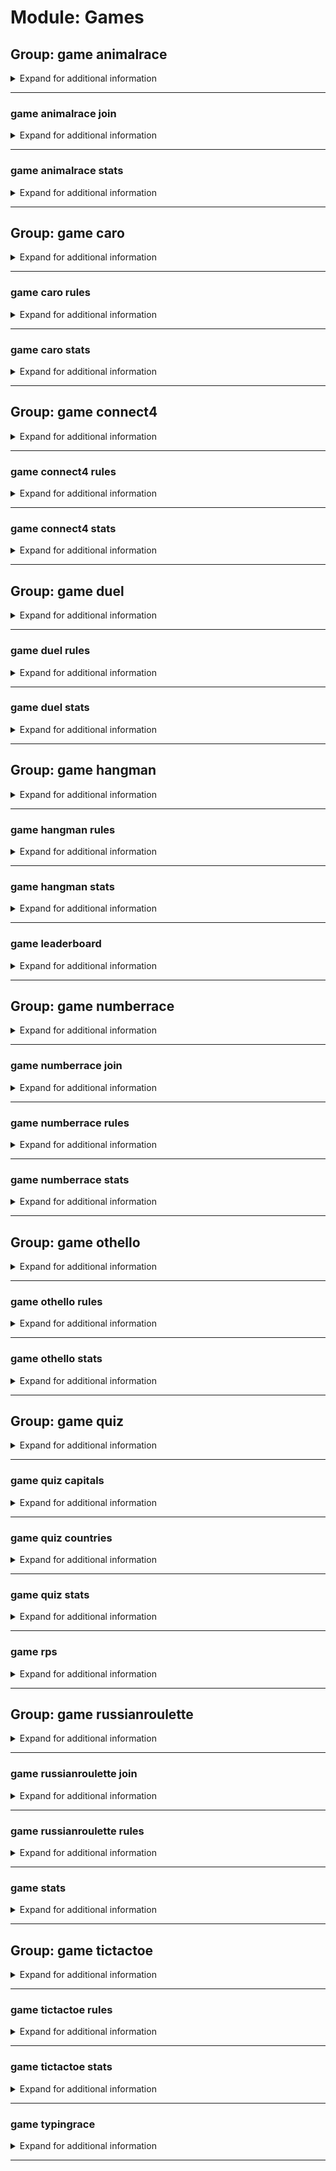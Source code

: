 # Module: Games

## Group: game animalrace
<details><summary markdown='span'>Expand for additional information</summary><code>

*Start a new animal race!*

**Aliases:**
`r, race, ar`

**Examples:**

```
!game animalrace
```
</code></details>

---

### game animalrace join
<details><summary markdown='span'>Expand for additional information</summary><code>

*Join an existing animal race game.*

**Aliases:**
`+, compete, enter, j`

**Examples:**

```
!game animalrace join
```
</code></details>

---

### game animalrace stats
<details><summary markdown='span'>Expand for additional information</summary><code>

*Print the leaderboard for this game.*

**Aliases:**
`top, leaderboard`

**Examples:**

```
!game animalrace stats
```
</code></details>

---

## Group: game caro
<details><summary markdown='span'>Expand for additional information</summary><code>

*Starts a "Caro" game. Play a move by writing a pair of numbers from 1 to 10 corresponding to the row and column where you wish to play. You can also specify a time window in which player must submit their move.*

**Aliases:**
`c, gomoku, gobang`

**Arguments:**

(optional) `[time span]` : *Move time (def. 30s).* (def: `None`)

**Examples:**

```
!game caro
!game caro 10s
```
</code></details>

---

### game caro rules
<details><summary markdown='span'>Expand for additional information</summary><code>

*Explain the Caro game rules.*

**Aliases:**
`help, h, ruling, rule`

**Examples:**

```
!game caro rules
```
</code></details>

---

### game caro stats
<details><summary markdown='span'>Expand for additional information</summary><code>

*Print the leaderboard for this game.*

**Aliases:**
`top, leaderboard`

**Examples:**

```
!game caro stats
```
</code></details>

---

## Group: game connect4
<details><summary markdown='span'>Expand for additional information</summary><code>

*Starts a "Connect 4" game. Play a move by writing a number from 1 to 9 corresponding to the column where you wish to insert your piece. You can also specify a time window in which player must submit their move.*

**Aliases:**
`connectfour, chain4, chainfour, c4, fourinarow, fourinaline, 4row, 4line, cfour`

**Arguments:**

(optional) `[time span]` : *Move time (def. 30s).* (def: `None`)

**Examples:**

```
!game connect4
!game connect4 10s
```
</code></details>

---

### game connect4 rules
<details><summary markdown='span'>Expand for additional information</summary><code>

*Explain the Connect4 game rules.*

**Aliases:**
`help, h, ruling, rule`

**Examples:**

```
!game connect4 rules
```
</code></details>

---

### game connect4 stats
<details><summary markdown='span'>Expand for additional information</summary><code>

*Print the leaderboard for this game.*

**Aliases:**
`top, leaderboard`

**Examples:**

```
!game connect4 stats
```
</code></details>

---

## Group: game duel
<details><summary markdown='span'>Expand for additional information</summary><code>

*Starts a duel which I will commentate.*

**Aliases:**
`fight, vs, d`

**Arguments:**

`[user]` : *Who to fight with?*

**Examples:**

```
!game duel @Someone
```
</code></details>

---

### game duel rules
<details><summary markdown='span'>Expand for additional information</summary><code>

*Explain the Duel game rules.*

**Aliases:**
`help, h, ruling, rule`

**Examples:**

```
!game duel rules
```
</code></details>

---

### game duel stats
<details><summary markdown='span'>Expand for additional information</summary><code>

*Print the leaderboard for this game.*

**Aliases:**
`top, leaderboard`

**Examples:**

```
!game duel stats
```
</code></details>

---

## Group: game hangman
<details><summary markdown='span'>Expand for additional information</summary><code>

*Starts a hangman game.*

**Aliases:**
`h, hang`

**Examples:**

```
!game hangman
```
</code></details>

---

### game hangman rules
<details><summary markdown='span'>Expand for additional information</summary><code>

*Explain the Hangman game rules.*

**Aliases:**
`help, h, ruling, rule`

**Examples:**

```
!game hangman rules
```
</code></details>

---

### game hangman stats
<details><summary markdown='span'>Expand for additional information</summary><code>

*Print the leaderboard for this game.*

**Aliases:**
`top, leaderboard`

**Examples:**

```
!game hangman stats
```
</code></details>

---

### game leaderboard
<details><summary markdown='span'>Expand for additional information</summary><code>

*View the global game leaderboard.*

**Aliases:**
`globalstats`

**Examples:**

```
!game leaderboard
```
</code></details>

---

## Group: game numberrace
<details><summary markdown='span'>Expand for additional information</summary><code>

*Number racing game commands.*

**Aliases:**
`nr, n, nunchi, numbers, numbersrace`

**Examples:**

```
!game numberrace
```
</code></details>

---

### game numberrace join
<details><summary markdown='span'>Expand for additional information</summary><code>

*Join an existing number race game.*

**Aliases:**
`+, compete, j, enter`

**Examples:**

```
!game numberrace join
```
</code></details>

---

### game numberrace rules
<details><summary markdown='span'>Expand for additional information</summary><code>

*Explain the number race rules.*

**Aliases:**
`help, h, ruling, rule`

**Examples:**

```
!game numberrace rules
```
</code></details>

---

### game numberrace stats
<details><summary markdown='span'>Expand for additional information</summary><code>

*Print the leaderboard for this game.*

**Aliases:**
`top, leaderboard`

**Examples:**

```
!game numberrace stats
```
</code></details>

---

## Group: game othello
<details><summary markdown='span'>Expand for additional information</summary><code>

*Starts an "Othello" game. Play a move by writing a pair of numbers from 1 to 10 corresponding to the row and column where you wish to play. You can also specify a time window in which player must submit their move.*

**Aliases:**
`reversi, oth, rev`

**Arguments:**

(optional) `[time span]` : *Move time (def. 30s).* (def: `None`)

**Examples:**

```
!game othello
!game othello 10s
```
</code></details>

---

### game othello rules
<details><summary markdown='span'>Expand for additional information</summary><code>

*Explain the Othello game rules.*

**Aliases:**
`help, h, ruling, rule`

**Examples:**

```
!game othello rules
```
</code></details>

---

### game othello stats
<details><summary markdown='span'>Expand for additional information</summary><code>

*Print the leaderboard for this game.*

**Aliases:**
`top, leaderboard`

**Examples:**

```
!game othello stats
```
</code></details>

---

## Group: game quiz
<details><summary markdown='span'>Expand for additional information</summary><code>

*List all available quiz categories.*

**Aliases:**
`trivia, q`

**Overload 4:**

`[int]` : *ID of the quiz category.*

(optional) `[int]` : *Amount of questions.* (def: `10`)

(optional) `[string]` : *Difficulty. (easy/medium/hard)* (def: `easy`)

**Overload 3:**

`[int]` : *ID of the quiz category.*

(optional) `[string]` : *Difficulty. (easy/medium/hard)* (def: `easy`)

(optional) `[int]` : *Amount of questions.* (def: `10`)

**Overload 2:**

`[string]` : *Quiz category.*

(optional) `[string]` : *Difficulty. (easy/medium/hard)* (def: `easy`)

(optional) `[int]` : *Amount of questions.* (def: `10`)

**Overload 1:**

`[string...]` : *Quiz category.*

**Examples:**

```
!game quiz
!game quiz countries
!game quiz 9
!game quiz history
!game quiz history hard
!game quiz history hard 15
!game quiz 9 hard
!game quiz 9 hard 15
```
</code></details>

---

### game quiz capitals
<details><summary markdown='span'>Expand for additional information</summary><code>

*Country capitals guessing quiz. You can also specify how many questions there will be in the quiz.*

**Aliases:**
`capitaltowns`

**Arguments:**

(optional) `[int]` : *Number of questions.* (def: `10`)

**Examples:**

```
!game quiz capitals
!game quiz capitals 15
```
</code></details>

---

### game quiz countries
<details><summary markdown='span'>Expand for additional information</summary><code>

*Country flags guessing quiz. You can also specify how many questions there will be in the quiz.*

**Aliases:**
`flags`

**Arguments:**

(optional) `[int]` : *Number of questions.* (def: `10`)

**Examples:**

```
!game quiz countries
!game quiz countries 15
```
</code></details>

---

### game quiz stats
<details><summary markdown='span'>Expand for additional information</summary><code>

*Print the leaderboard for this game.*

**Aliases:**
`top, leaderboard`

**Examples:**

```
!game quiz stats
```
</code></details>

---

### game rps
<details><summary markdown='span'>Expand for additional information</summary><code>

*Rock, paper, scissors game against TheGodfather*

**Aliases:**
`rockpaperscissors`

**Arguments:**

`[string]` : *rock/paper/scissors*

**Examples:**

```
!game rps scissors
```
</code></details>

---

## Group: game russianroulette
<details><summary markdown='span'>Expand for additional information</summary><code>

*Starts a russian roulette game which I will commentate.*

**Aliases:**
`rr, roulette, russianr`

**Examples:**

```
!game russianroulette
```
</code></details>

---

### game russianroulette join
<details><summary markdown='span'>Expand for additional information</summary><code>

*Join an existing Russian roulette game pool.*

**Aliases:**
`+, compete, j, enter`

**Examples:**

```
!game russianroulette join
```
</code></details>

---

### game russianroulette rules
<details><summary markdown='span'>Expand for additional information</summary><code>

*Explain the Russian roulette rules.*

**Aliases:**
`help, h, ruling, rule`

**Examples:**

```
!game numberrace rules
```
</code></details>

---

### game stats
<details><summary markdown='span'>Expand for additional information</summary><code>

*Print game stats for given user.*

**Aliases:**
`s, st`

**Arguments:**

(optional) `[user]` : *User.* (def: `None`)

**Examples:**

```
!game stats
!game stats @Someone
```
</code></details>

---

## Group: game tictactoe
<details><summary markdown='span'>Expand for additional information</summary><code>

*Starts a "Tic-Tac-Toe" game. Play a move by writing a number from 1 to 9 corresponding to the field where you wish to play. You can also specify a time window in which player must submit their move.*

**Aliases:**
`ttt`

**Arguments:**

(optional) `[time span]` : *Move time (def. 30s).* (def: `None`)

**Examples:**

```
!game tictactoe
!game tictactoe 10s
```
</code></details>

---

### game tictactoe rules
<details><summary markdown='span'>Expand for additional information</summary><code>

*Explain the Tic-Tac-Toe game rules.*

**Aliases:**
`help, h, ruling, rule`

**Examples:**

```
!game tictactoe rules
```
</code></details>

---

### game tictactoe stats
<details><summary markdown='span'>Expand for additional information</summary><code>

*Print the leaderboard for this game.*

**Aliases:**
`top, leaderboard`

**Examples:**

```
!game tictactoe stats
```
</code></details>

---

### game typingrace
<details><summary markdown='span'>Expand for additional information</summary><code>

*Typing race.*

**Aliases:**
`type, typerace, typing`

**Examples:**

```
!game typingrace
```
</code></details>

---

